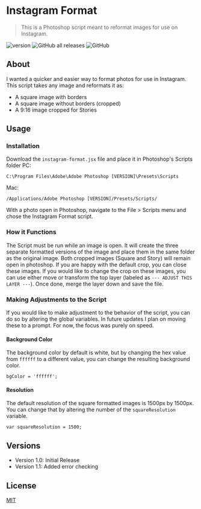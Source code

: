 
# Instagram Format
> This is a Photoshop script meant to reformat images for use on Instagram.

![version](https://img.shields.io/badge/version-1.0-blue)
![GitHub all releases](https://img.shields.io/github/downloads/vonhaden/Instagram-Formatter/total)
![GitHub](https://img.shields.io/github/license/vonhaden/Instagram-Formatter)

## About
I wanted a quicker and easier way to format photos for use in Instagram.
This script takes any image and reformats it as:
* A square image with borders
* A square image without borders (cropped)
* A 9:16 image cropped for Stories


## Usage
### Installation
Download the `instagram-format.jsx` file and place it in Photoshop's Scripts folder
PC:
```
C:\Program Files\Adobe\Adobe Photoshop [VERSION]\Presets\Scripts
```
Mac:
```
/Applications/Adobe Photoshop [VERSION]/Presets/Scripts/
```
With a photo open in Photoshop, navigate to the File > Scripts menu and chose the Instagram Format script.

### How it Functions
The Script must be run while an image is open. It will create the three separate formatted versions of the image and place them in the same folder as the original image. 
Both cropped images (Square and Story) will remain open in photoshop. If you are happy with the default crop, you can close these images. If you would like to change the crop on these images, you can use either move or transform the top layer (labeled as `--- ADJUST THIS LAYER ---`). Once done, merge the layer down and save the file.

### Making Adjustments to the Script
If you would like to make adjustment to the behavior of the script, you can do so by altering the global variables. In future updates I plan on moving these to a prompt. For now, the focus was purely on speed.

#### Background Color
The background color by default is white, but by changing the hex value from `ffffff` to a different value, you can change the resulting background color.
```
bgColor = 'ffffff';
```

#### Resolution
The default resolution of the square formatted images is 1500px by 1500px. You can change that by altering the number of the `squareResolution` variable.
```
var squareResolution = 1500; 
```

## Versions
* Version 1.0: Initial Release
* Version 1.1: Added error checking


## License
[MIT](https://choosealicense.com/licenses/mit/)